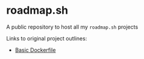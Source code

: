 # roadmap.sh
A public repository to host all my `roadmap.sh` projects

Links to original project outlines:

* [Basic Dockerfile](https://roadmap.sh/projects/basic-dockerfile)
